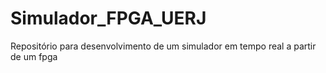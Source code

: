 # Simulador_FPGA_UERJ
 Repositório para desenvolvimento de um simulador em tempo real a partir de um fpga
